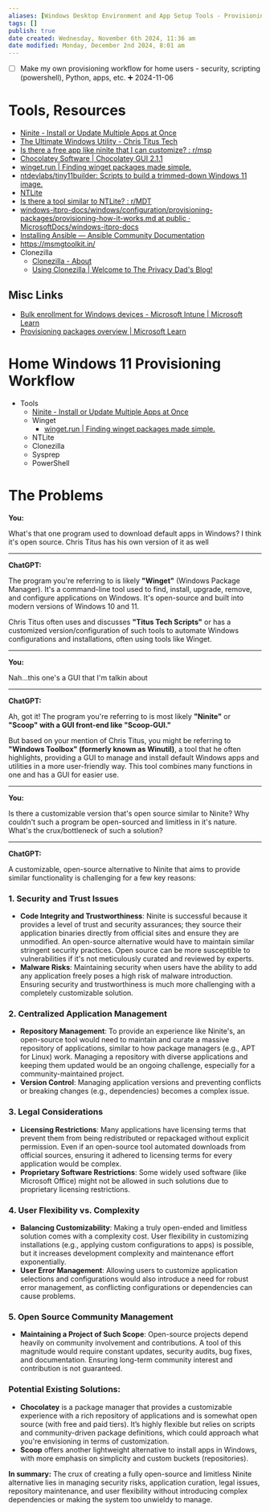 ```yaml
---
aliases: [Windows Desktop Environment and App Setup Tools - Provisioning Workstations]
tags: []
publish: true
date created: Wednesday, November 6th 2024, 11:36 am
date modified: Monday, December 2nd 2024, 8:01 am
---
```


- [ ] Make my own provisioning workflow for home users - security, scripting (powershell), Python, apps, etc. ➕ 2024-11-06

# Tools, Resources

- [Ninite - Install or Update Multiple Apps at Once](https://ninite.com/)
- [The Ultimate Windows Utility - Chris Titus Tech](https://christitus.com/windows-tool/)
- [Is there a free app like ninite that I can customize? : r/msp](https://www.reddit.com/r/msp/comments/tc7ruz/is_there_a_free_app_like_ninite_that_i_can/?rdt=37358)
- [Chocolatey Software | Chocolatey GUI 2.1.1](https://community.chocolatey.org/packages/chocolateygui) 
- [winget.run | Finding winget packages made simple.](https://winget.run/)
- [ntdevlabs/tiny11builder: Scripts to build a trimmed-down Windows 11 image.](https://github.com/ntdevlabs/tiny11builder)
- [NTLite](https://www.ntlite.com/)
- [Is there a tool similar to NTLite? : r/MDT](https://www.reddit.com/r/MDT/comments/1az55j1/is_there_a_tool_similar_to_ntlite/)
- [windows-itpro-docs/windows/configuration/provisioning-packages/provisioning-how-it-works.md at public · MicrosoftDocs/windows-itpro-docs](https://github.com/MicrosoftDocs/windows-itpro-docs/blob/public/windows/configuration/provisioning-packages/provisioning-how-it-works.md)
- [Installing Ansible — Ansible Community Documentation](https://docs.ansible.com/ansible/latest/installation_guide/intro_installation.html)
- https://msmgtoolkit.in/
- Clonezilla
	- [Clonezilla - About](https://clonezilla.org/)
	- [Using Clonezilla | Welcome to The Privacy Dad's Blog!](https://theprivacydad.com/using-clonezilla/)

## Misc Links

- [Bulk enrollment for Windows devices - Microsoft Intune | Microsoft Learn](https://learn.microsoft.com/en-us/mem/intune/enrollment/windows-bulk-enroll)
- [Provisioning packages overview | Microsoft Learn](https://learn.microsoft.com/en-us/windows/configuration/provisioning-packages/provisioning-packages)

# Home Windows 11 Provisioning Workflow

- Tools
	- [Ninite - Install or Update Multiple Apps at Once](https://ninite.com/)
	- Winget
		- [winget.run | Finding winget packages made simple.](https://winget.run/)
	- NTLite
	- Clonezilla
	- Sysprep
	- PowerShell 

# The Problems

**You:**

What's that one program used to download default apps in Windows?
I think it's open source.   Chris Titus has his own version of it as well


* * *

**ChatGPT:**

The program you're referring to is likely **"Winget"** (Windows Package Manager). It's a command-line tool used to find, install, upgrade, remove, and configure applications on Windows. It's open-source and built into modern versions of Windows 10 and 11.

Chris Titus often uses and discusses **"Titus Tech Scripts"** or has a customized version/configuration of such tools to automate Windows configurations and installations, often using tools like Winget.

* * *

**You:**

Nah...this one's a GUI that I'm talkin about


* * *

**ChatGPT:**

Ah, got it! The program you're referring to is most likely **"Ninite"** or **"Scoop" with a GUI front-end like "Scoop-GUI."**

But based on your mention of Chris Titus, you might be referring to **"Windows Toolbox" (formerly known as Winutil)**, a tool that he often highlights, providing a GUI to manage and install default Windows apps and utilities in a more user-friendly way. This tool combines many functions in one and has a GUI for easier use.

* * *

**You:**

Is there a customizable version that's open source similar to Ninite?  Why couldn't such a program be open-sourced and limitless in it's nature.  What's the crux/bottleneck of such a solution?




* * *

**ChatGPT:**

A customizable, open-source alternative to Ninite that aims to provide similar functionality is challenging for a few key reasons:

### 1. **Security and Trust Issues**

- **Code Integrity and Trustworthiness**: Ninite is successful because it provides a level of trust and security assurances; they source their application binaries directly from official sites and ensure they are unmodified. An open-source alternative would have to maintain similar stringent security practices. Open source can be more susceptible to vulnerabilities if it's not meticulously curated and reviewed by experts.
- **Malware Risks**: Maintaining security when users have the ability to add any application freely poses a high risk of malware introduction. Ensuring security and trustworthiness is much more challenging with a completely customizable solution.

### 2. **Centralized Application Management**

- **Repository Management**: To provide an experience like Ninite's, an open-source tool would need to maintain and curate a massive repository of applications, similar to how package managers (e.g., APT for Linux) work. Managing a repository with diverse applications and keeping them updated would be an ongoing challenge, especially for a community-maintained project.
- **Version Control**: Managing application versions and preventing conflicts or breaking changes (e.g., dependencies) becomes a complex issue.

### 3. **Legal Considerations**

- **Licensing Restrictions**: Many applications have licensing terms that prevent them from being redistributed or repackaged without explicit permission. Even if an open-source tool automated downloads from official sources, ensuring it adhered to licensing terms for every application would be complex.
- **Proprietary Software Restrictions**: Some widely used software (like Microsoft Office) might not be allowed in such solutions due to proprietary licensing restrictions.

### 4. **User Flexibility vs. Complexity**

- **Balancing Customizability**: Making a truly open-ended and limitless solution comes with a complexity cost. User flexibility in customizing installations (e.g., applying custom configurations to apps) is possible, but it increases development complexity and maintenance effort exponentially.
- **User Error Management**: Allowing users to customize application selections and configurations would also introduce a need for robust error management, as conflicting configurations or dependencies can cause problems.

### 5. **Open Source Community Management**

- **Maintaining a Project of Such Scope**: Open-source projects depend heavily on community involvement and contributions. A tool of this magnitude would require constant updates, security audits, bug fixes, and documentation. Ensuring long-term community interest and contribution is not guaranteed.

### Potential Existing Solutions:

- **Chocolatey** is a package manager that provides a customizable experience with a rich repository of applications and is somewhat open source (with free and paid tiers). It’s highly flexible but relies on scripts and community-driven package definitions, which could approach what you're envisioning in terms of customization.
- **Scoop** offers another lightweight alternative to install apps in Windows, with more emphasis on simplicity and custom buckets (repositories).

**In summary:** The crux of creating a fully open-source and limitless Ninite alternative lies in managing security risks, application curation, legal issues, repository maintenance, and user flexibility without introducing complex dependencies or making the system too unwieldy to manage.